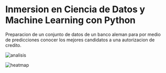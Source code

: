 # Inmersion en Ciencia de Datos y Machine Learning con Python

Preparacion de un conjunto de datos de un banco aleman para por medio de predicciones conocer los mejores candidatos a una autorizacion de credito.

![analisis](https://github.com/pacuino/inmersionCienciaDeDatos/assets/45083782/b095a1b7-a76f-40df-9574-a33a5c0c885f)

![heatmap](https://github.com/pacuino/inmersionCienciaDeDatos/assets/45083782/0742c4b7-247e-476c-8d02-42400137d38d)
